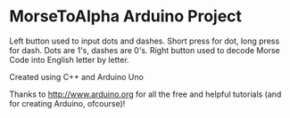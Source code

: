 # MorseToAlpha Arduino Project 
Left button used to input dots and dashes.
Short press for dot, long press for dash.
Dots are 1's, dashes are 0's.
Right button used to decode Morse Code into English letter by letter.

Created using C++ and Arduino Uno

Thanks to http://www.arduino.org for all the free and helpful tutorials (and for creating Arduino, ofcourse)! 
